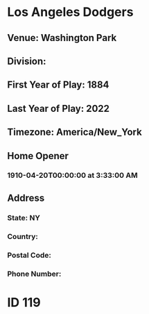 # Los Angeles Dodgers
## Venue: Washington Park
## Division: 
## First Year of Play: 1884
## Last Year of Play: 2022
## Timezone: America/New_York
## Home Opener
### 1910-04-20T00:00:00 at 3:33:00 AM
## Address
### 
### State: NY
### Country: 
### Postal Code: 
### Phone Number: 
# ID 119